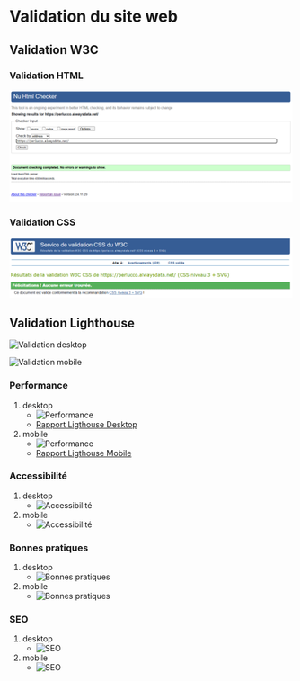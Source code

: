 # Validation du site web

## Validation W3C

### Validation HTML

![Validation HTML](./images/w3c-validator-html.png)

### Validation CSS

![Validation CSS](./images/w3c-validator-css.png)

## Validation Lighthouse

![Validation desktop](.images/ligthouse-synthese-desktop.png)

![Validation mobile](.images/ligthouse-synthese-mobile.png)

### Performance

1. desktop
   - ![Performance](./image/ligthouse-synthese-desktop_performances.png)
   - [Rapport Ligthouse Desktop](./reports/rapport-ligthouse_cv-online_desktop.pdf)
2. mobile
   - ![Performance](./image/ligthouse-synthese-mobile_performances.png)
   - [Rapport Ligthouse Mobile](./reports/rapport-ligthouse_cv-online_mobile.pdf)

### Accessibilité

1. desktop
   - ![Accessibilité](./image/ligthouse-synthese-desktop_accessibilite.png)
2. mobile
   - ![Accessibilité](./image/ligthouse-synthese-mobile_accessibilite.png)

### Bonnes pratiques

1. desktop
   - ![Bonnes pratiques](./image/ligthouse-synthese-desktop_bonnes-pratiques.png)
2. mobile
   - ![Bonnes pratiques](./image/ligthouse-synthese-mobile_bonnes-pratiques.png)

### SEO

1. desktop
   - ![SEO](./image/ligthouse-synthese-desktop_seo.png)
2. mobile
   - ![SEO](./image/ligthouse-synthese-mobile_seo.png)
